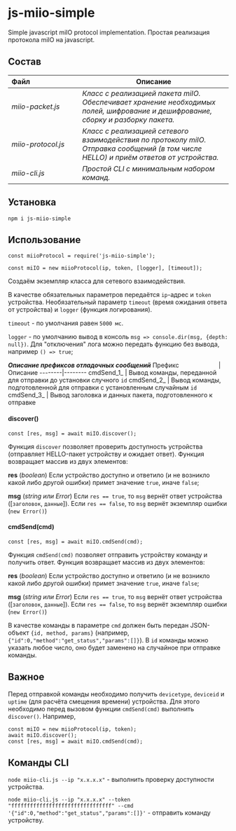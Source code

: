 # js-miio-simple
Simple javascript miIO protocol implementation.
Простая реализация протокола miIO на javascript.

## Состав
Файл&nbsp;&nbsp;&nbsp;&nbsp;&nbsp;&nbsp;&nbsp;&nbsp;&nbsp;&nbsp;&nbsp;&nbsp;&nbsp;&nbsp;&nbsp;&nbsp;&nbsp;&nbsp;&nbsp;&nbsp;&nbsp;&nbsp;&nbsp;&nbsp; | Описание
--------|--------
*miio-packet.js* | *Класс с реализацией пакета miIO. Обеспечивает хранение необходимых полей, шифрование и дешифрование, сборку и разборку пакета.*
*miio-protocol.js* | *Класс с реализацией сетевого взаимодействия по протоколу miIO. Отправка сообщений (в том числе HELLO) и приём ответов от устройства.*
*miio-cli.js* | *Простой CLI с минимальным набором команд.*

## Установка
```
npm i js-miio-simple
```

## Использование
```
const miioProtocol = require('js-miio-simple');
```

```
const miIO = new miioProtocol(ip, token, [logger], [timeout]);
```
Создаём экземпляр класса для сетевого взаимодействия.

В качестве обязательных параметров передаётся `ip`-адрес и `token` устройства. Необязательный параметр `timeout` (время ожидания ответа от устройства) и `logger` (функция логирования).

`timeout` - по умолчания равен `5000 мс`.

`logger` - по умолчанию вывод в консоль `msg => console.dir(msg, {depth: null})`. Для "отключения" лога можно передать функцию без вывода, например `() => true`;

***Описание префиксов отладочных сообщений***
Префикс&nbsp;&nbsp;&nbsp;&nbsp;&nbsp;&nbsp;&nbsp;&nbsp;&nbsp;&nbsp;&nbsp;&nbsp;&nbsp;&nbsp;&nbsp;&nbsp;&nbsp;&nbsp;&nbsp;&nbsp;&nbsp;&nbsp; | Описание
--------|--------
cmdSend_1_ | Вывод команды, переданной для отправки до установки случного `id`
cmdSend_2_ | Вывод команды, подготовленной для отправки с установленным случайным `id`
cmdSend_3_ | Вывод заголовка и данных пакета, подготовленного к отправке


#### discover()
```
const [res, msg] = await miIO.discover();
```
Функция `discover` позволяет проверить доступность устройства (отправляет HELLO-пакет устройству и ожидает ответ). Функция возвращает массив из двух элементов:

**res** (*boolean*) Если устройство доступно и ответило (и не возникло какой либо другой ошибки) примет значение `true`, иначе `false`;

**msg** (*string или Error*) Если `res == true`, то `msg` вернёт ответ устройства ([`заголовок`, `данные`]). Если `res == false`, то `msg` вернёт экземпляр ошибки (`new Error()`)


#### cmdSend(cmd)
```
const [res, msg] = await miIO.cmdSend(cmd);
```
Функция `cmdSend(cmd)` позволяет отправить устройству команду и получить ответ. Функция возвращает массив из двух элементов:

**res** (*boolean*) Если устройство доступно и ответило (и не возникло какой либо другой ошибки) примет значение `true`, иначе `false`;

**msg** (*string или Error*) Если `res == true`, то `msg` вернёт ответ устройства ([`заголовок`, `данные`]). Если `res == false`, то `msg` вернёт экземпляр ошибки (`new Error()`)

В качестве команды в параметре `cmd` должен быть передан JSON-объект `{id, method, params}` (например, `{"id":0,"method":"get_status","params":[]}`). В `id` команды можно указать любое число, оно будет заменено на случайное при отправке команды.


## Важное
Перед отправкой команды необходимо получить `devicetype`, `deviceid` и `uptime` (для расчёта смещения времени) устройства. Для этого необходимо перед вызовом функции `cmdSend(cmd)` выполнить `discover()`. Например,
```
const miIO = new miioProtocol(ip, token);
await miIO.discover();
const [res, msg] = await miIO.cmdSend(cmd);
```


## Команды CLI
`node miio-cli.js --ip "x.x.x.x"` - выполнить проверку доступности устройства.

`node miio-cli.js --ip "x.x.x.x" --token "ffffffffffffffffffffffffffffffff" --cmd '{"id":0,"method":"get_status","params":[]}'` - отправить команду устройству.
